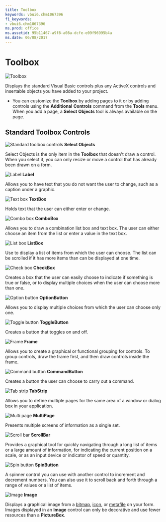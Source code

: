 ```yaml
---
title: Toolbox
keywords: vbui6.chm1067396
f1_keywords:
- vbui6.chm1067396
ms.prod: office
ms.assetid: 95b11467-a9f8-a08a-dcfe-e09f96995b4a
ms.date: 06/08/2017
---
```



# Toolbox


![Toolbox](images/toolbox_ZA01201770.gif)



Displays the standard Visual Basic controls plus any ActiveX controls and insertable objects you have added to your project.




- You can customize the **Toolbox** by adding pages to it or by adding controls using the **Additional** **Controls** command from the **Tools** menu. When you add a page, a **Select** **Objects** tool is always available on the page.
    


## Standard Toolbox Controls


![Standard toolbox controls](images/tb_pntr_ZA01201663.gif) **Select Objects**

Select Objects is the only item in the **Toolbox** that doesn't draw a control. When you select it, you can only resize or move a control that has already been drawn on a form.


![Label](images/tb_label_ZA01201660.gif) **Label**

Allows you to have text that you do not want the user to change, such as a caption under a graphic.


![Text box](images/avhtb005_ZA01201581.gif) **TextBox**

Holds text that the user can either enter or change.


![Combo box](images/avhtb001_ZA01201577.gif) **ComboBox**

Allows you to draw a combination list box and text box. The user can either choose an item from the list or enter a value in the text box.


![List box](images/avhtb004_ZA01201580.gif) **ListBox**

Use to display a list of items from which the user can choose. The list can be scrolled if it has more items than can be displayed at one time.


![Check box](images/tb_chkbx_ZA01201659.gif) **CheckBox**

Creates a box that the user can easily choose to indicate if something is true or false, or to display multiple choices when the user can choose more than one.


![Option button](images/tb_optn_ZA01201662.gif) **OptionButton**

Allows you to display multiple choices from which the user can choose only one.


![Toggle button](images/tb_togbut_ZA01201666.gif) **ToggleButton**

Creates a button that toggles on and off.


![Frame](images/avhtb002_ZA01201578.gif) **Frame**

Allows you to create a graphical or functional grouping for controls. To group controls, draw the frame first, and then draw controls inside the frame.


![Command button](images/tb_buttn_ZA01201658.gif) **CommandButton**

Creates a button the user can choose to carry out a command.


![Tab strip](images/tb_tabst_ZA01201665.gif) **TabStrip**

Allows you to define multiple pages for the same area of a window or dialog box in your application.


![Multi page](images/tb_multi_ZA01201661.gif) **MultiPage**

Presents multiple screens of information as a single set.


![Scroll bar](images/tb_vscrl_ZA01201667.gif) **ScrollBar**

Provides a graphical tool for quickly navigating through a long list of items or a large amount of information, for indicating the current position on a scale, or as an input device or indicator of speed or quantity.


![Spin button](images/tb_spinb_ZA01201664.gif) **SpinButton**

A spinner control you can use with another control to increment and decrement numbers. You can also use it to scroll back and forth through a range of values or a list of items.


![Image](images/avhtb003_ZA01201579.gif) **Image**

Displays a graphical image from a [bitmap](vbe-glossary.md), [icon](vbe-glossary.md), or [metafile](vbe-glossary.md) on your form. Images displayed in an **Image** control can only be decorative and use fewer resources than a **PictureBox**.


